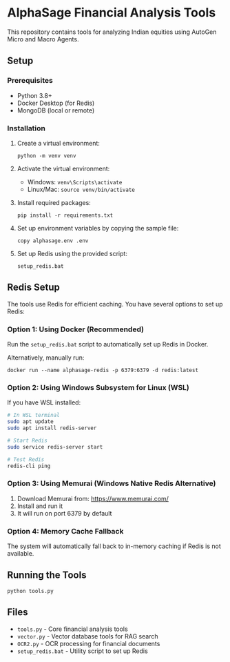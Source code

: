 # AlphaSage Financial Analysis Tools

This repository contains tools for analyzing Indian equities using AutoGen Micro and Macro Agents.

## Setup

### Prerequisites

- Python 3.8+
- Docker Desktop (for Redis)
- MongoDB (local or remote)

### Installation

1. Create a virtual environment:
   ```
   python -m venv venv
   ```

2. Activate the virtual environment:
   - Windows: `venv\Scripts\activate`
   - Linux/Mac: `source venv/bin/activate`

3. Install required packages:
   ```
   pip install -r requirements.txt
   ```

4. Set up environment variables by copying the sample file:
   ```
   copy alphasage.env .env
   ```

5. Set up Redis using the provided script:
   ```
   setup_redis.bat
   ```

## Redis Setup

The tools use Redis for efficient caching. You have several options to set up Redis:

### Option 1: Using Docker (Recommended)

Run the `setup_redis.bat` script to automatically set up Redis in Docker.

Alternatively, manually run:
```
docker run --name alphasage-redis -p 6379:6379 -d redis:latest
```

### Option 2: Using Windows Subsystem for Linux (WSL)

If you have WSL installed:

```bash
# In WSL terminal
sudo apt update
sudo apt install redis-server

# Start Redis
sudo service redis-server start

# Test Redis
redis-cli ping
```

### Option 3: Using Memurai (Windows Native Redis Alternative)

1. Download Memurai from: https://www.memurai.com/
2. Install and run it
3. It will run on port 6379 by default

### Option 4: Memory Cache Fallback

The system will automatically fall back to in-memory caching if Redis is not available.

## Running the Tools

```
python tools.py
```

## Files

- `tools.py` - Core financial analysis tools
- `vector.py` - Vector database tools for RAG search
- `OCR2.py` - OCR processing for financial documents
- `setup_redis.bat` - Utility script to set up Redis
